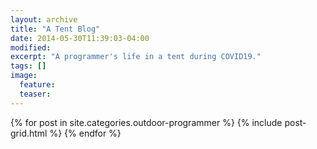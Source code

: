 ```yaml
---
layout: archive
title: "A Tent Blog"
date: 2014-05-30T11:39:03-04:00
modified:
excerpt: "A programmer's life in a tent during COVID19."
tags: []
image:
  feature:
  teaser:
---
```


<div class="tiles">
{% for post in site.categories.outdoor-programmer %}
  {% include post-grid.html %}
{% endfor %}
</div><!-- /.tiles -->
